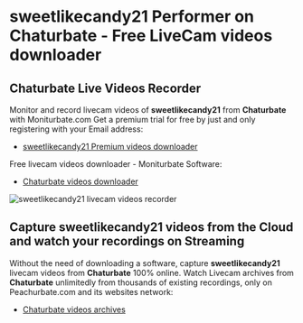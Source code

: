 # sweetlikecandy21 Performer on Chaturbate - Free LiveCam videos downloader

## Chaturbate Live Videos Recorder

Monitor and record livecam videos of **sweetlikecandy21** from **Chaturbate** with Moniturbate.com
Get a premium trial for free by just and only registering with your Email address:
* [sweetlikecandy21 Premium videos downloader](https://moniturbate.com/request-demo-licence-key.html)

Free livecam videos downloader - Moniturbate Software:
* [Chaturbate videos downloader](https://moniturbate.com/moniturbate-download-software.html)

![sweetlikecandy21 livecam videos recorder](https://peachurnet.com/templates/moniturbate-software.png)


## Capture sweetlikecandy21 videos from the Cloud and watch your recordings on Streaming

Without the need of downloading a software, capture **sweetlikecandy21** livecam videos from **Chaturbate** 100% online.
Watch Livecam archives from **Chaturbate** unlimitedly from thousands of existing recordings, only on Peachurbate.com and its websites network:
* [Chaturbate videos archives](https://peachurnet.com/)